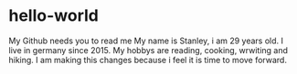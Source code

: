 # hello-world
My Github needs you to read me
My name is Stanley, i am 29 years old. I live in germany since 2015. My hobbys are reading, cooking, wrwiting and hiking.
I am making this changes because i feel it is time to move forward.
